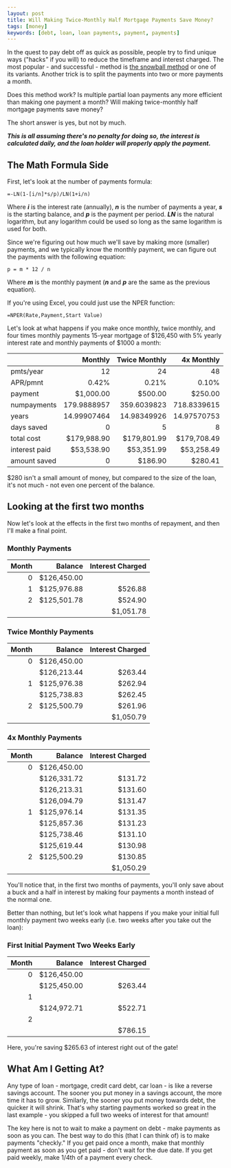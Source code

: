```yaml
---
layout: post
title: Will Making Twice-Monthly Half Mortgage Payments Save Money?
tags: [money]
keywords: [debt, loan, loan payments, payment, payments]
---
```


In the quest to pay debt off as quick as possible, people try to find unique ways ("hacks" if you will) to reduce the timeframe and interest charged. The most popular - and successful - method is [the snowball method](https://hendrixjoseph.github.io/charting_the_snowball_method_of_paying_off_debts/) or one of its variants. Another trick is to split the payments into two or more payments a month.

Does this method work? Is multiple partial loan payments any more efficient than making one payment a month? Will making twice-monthly half mortgage payments save money?

The short answer is yes, but not by much.

***This is all assuming there's no penalty for doing so, the interest is calculated daily, and the loan holder will properly apply the payment.***

## The Math Formula Side

First, let's look at the number of payments formula:

    =-LN(1-[i/n]*s/p)/LN(1+i/n)

Where ***i*** is the interest rate (annually), ***n*** is the number of payments a year, ***s*** is the starting balance, and ***p*** is the payment per period. ***LN*** is the natural logarithm, but any logarithm could be used so long as the same logarithm is used for both.

Since we're figuring out how much we'll save by making more (smaller) payments, and we typically know the monthly payment, we can figure out the payments with the following equation:

    p = m * 12 / n
    
Where ***m*** is the monthly payment (***n*** and ***p*** are the same as the previous equation).

If you're using Excel, you could just use the NPER function:

    =NPER(Rate,Payment,Start Value)

Let's look at what happens if you make once monthly, twice monthly, and four times monthly payments 15-year mortgage of $126,450 with 5% yearly interest rate and monthly payments of $1000 a month:

&nbsp; | Monthly | Twice Monthly | 4x Monthly
--- | ---: | ---: | ---:
pmts/year | 12 | 24 | 48
APR/pmnt | 0.42% | 0.21% | 0.10%
payment |  $1,000.00  |  $500.00  |  $250.00
numpayments | 179.9888957 | 359.6039823 | 718.8339615
years | 14.99907464 | 14.98349926 | 14.97570753
days saved | 0 | 5 | 8
total cost | $179,988.90 | $179,801.99 | $179,708.49
interest paid | $53,538.90  | $53,351.99  | $53,258.49
amount saved | 0 | $186.90 | $280.41 

$280 isn't a small amount of money, but compared to the size of the loan, it's not much - not even one percent of the balance.

## Looking at the first two months

Now let's look at the effects in the first two months of repayment, and then I'll make a final point.

### Monthly Payments

Month | Balance | Interest Charged
---: | ---: | ---:
0 | $126,450.00 |
1 | $125,976.88  | $526.88
2 | $125,501.78  | $524.90
&nbsp; | &nbsp; | $1,051.78

### Twice Monthly Payments

 Month | Balance | Interest Charged
---: | ---: | ---:
0 | $126,450.00
&nbsp; | $126,213.44  | $263.44
1 | $125,976.38  | $262.94
&nbsp; | $125,738.83  | $262.45
2 | $125,500.79  | $261.96
&nbsp; | &nbsp; | $1,050.79

### 4x Monthly Payments

 Month | Balance | Interest Charged
---: | ---: | ---:
0 | $126,450.00
&nbsp; | $126,331.72  | $131.72
&nbsp; | $126,213.31  | $131.60
&nbsp; | $126,094.79  | $131.47
1 | $125,976.14  | $131.35
&nbsp; | $125,857.36  | $131.23
&nbsp; | $125,738.46  | $131.10
&nbsp; | $125,619.44  | $130.98
2 | $125,500.29  | $130.85
&nbsp; | &nbsp; | $1,050.29

You'll notice that, in the first two months of payments, you'll only save about a buck and a half in interest by making four payments a month instead of the normal one.

Better than nothing, but let's look what happens if you make your initial full monthly payment two weeks early (i.e. two weeks after you take out the loan):

### First Initial Payment Two Weeks Early

 Month | Balance | Interest Charged
---: | ---: | ---:
0 | $126,450.00
&nbsp; | $125,450.00  | $263.44
1 | |
&nbsp; | $124,972.71  | $522.71
2 | |
&nbsp; | | $786.15

Here, you're saving $265.63 of interest right out of the gate!

## What Am I Getting At?

Any type of loan - mortgage, credit card debt, car loan - is like a reverse savings account. The sooner you put money in a savings account, the more time it has to grow. Similarly, the sooner you put money towards debt, the quicker it will shrink. That's why starting payments worked so great in the last example - you skipped a full two weeks of interest for that amount!

The key here is not to wait to make a payment on debt - make payments as soon as you can. The best way to do this (that I can think of) is to make payments "checkly." If you get paid once a month, make that monthly payment as soon as you get paid - don't wait for the due date. If you get paid weekly, make 1/4th of a payment every check.
